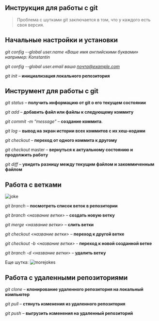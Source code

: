 ## Инструкция для работы с git

> Проблема с шутками git заключается в том, что у каждого есть своя версия.

## Начальные настройки и установки

*git config --global user.name «Ваше имя английскими буквами» например: Konstantin*

*git config --global user.email ваша почта@example.com*

*git init* – **инициализация локального репозитория**

##  Инструмент для  работы  с git

*git status* – **получить информацию от git о его текущем состоянии**

*git add* – **добавить файл или файлы к следующему коммиту**

*git commit -m “message”* – **создание коммита**.

*git log* – **вывод на экран истории всех коммитов с их хеш-кодами**

*git checkout* – **переход от одного коммита к другому**

*git checkout* master – **вернуться к актуальному состоянию и продолжить работу**

*git diff* – **увидеть разницу между текущим файлом и закоммиченным файлом**

## Работа с ветками

![joke](1100.png)

_git branch_ – __посмотреть список веток в репозитории__

_git branch <название ветки>_ – __создать новую ветку__

_git merge <название ветки>_ – __слить ветки__

_git checkout <название ветки>_ – __переход к другой ветке__

_git checkout -b <название  ветки>_ - __переход к новой созданной ветке__

_git branch -d <название ветки>_ – __удалить ветку__

Еще шутка:
![morejokes](0011.jpeg)

## Работа с удаленными репозиториями

*git clone* – **клонирование удаленного репозитория  на  локальный компьютер**

*git pull* – **стянуть изменения из удаленного репозитория**

*git push* – **выгрузить изменения на удаленный репозиторий**